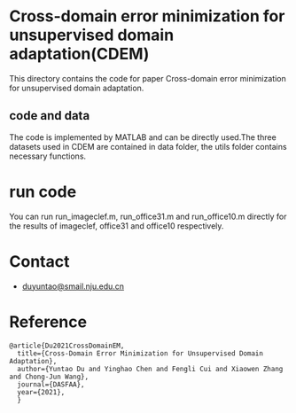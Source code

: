 # Cross-domain error minimization for unsupervised domain adaptation(CDEM)
This directory contains the code for paper Cross-domain error minimization for unsupervised domain adaptation.

## code and data


The code is implemented by MATLAB and can be directly used.The three datasets used in CDEM are contained in data folder, the utils folder contains necessary functions.

# run code
You can run run_imageclef.m, run_office31.m and run_office10.m directly for the results of imageclef, office31 and office10 respectively.

# Contact
- duyuntao@smail.nju.edu.cn

# Reference
```
@article{Du2021CrossDomainEM,
  title={Cross-Domain Error Minimization for Unsupervised Domain Adaptation},
  author={Yuntao Du and Yinghao Chen and Fengli Cui and Xiaowen Zhang and Chong-Jun Wang},
  journal={DASFAA},
  year={2021},
  }
 ```



